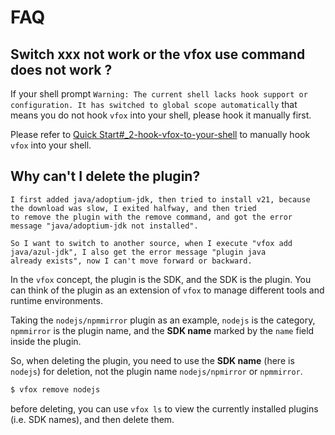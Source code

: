 # FAQ

## Switch xxx not work or the vfox use  command does not work ?

If your shell prompt `Warning: The current shell lacks hook support or configuration. It has switched to global scope
automatically` that means you do not hook `vfox` into your shell, please hook it manually first.

Please refer to [Quick Start#_2-hook-vfox-to-your-shell](./quick-start.md#_2-hook-vfox-to-your-shell) to manually hook `vfox` into your shell.

## Why can't I delete the plugin?

```text
I first added java/adoptium-jdk, then tried to install v21, because the download was slow, I exited halfway, and then tried
to remove the plugin with the remove command, and got the error message "java/adoptium-jdk not installed".

So I want to switch to another source, when I execute "vfox add java/azul-jdk", I also get the error message "plugin java
already exists", now I can't move forward or backward.

```

In the `vfox` concept, the plugin is the SDK, and the SDK is the plugin. You can think of the plugin as an extension of `vfox`
to manage different tools and runtime environments.

Taking the `nodejs/npmmirror` plugin as an example, `nodejs` is the category, `npmmirror` is the plugin name, and the
**SDK name** marked by the `name` field inside the plugin.

So, when deleting the plugin, you need to use the **SDK name** (here is `nodejs`) for deletion, not the plugin name
`nodejs/npmirror` or `npmmirror`.

```bash
$ vfox remove nodejs
```

before deleting, you can use `vfox ls` to view the currently installed plugins (i.e. SDK names), and then delete them.